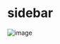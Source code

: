 # sidebar
![image](https://user-images.githubusercontent.com/104350745/165067249-ea1f5902-220a-4f6d-a55a-5e6592321dd8.png)
